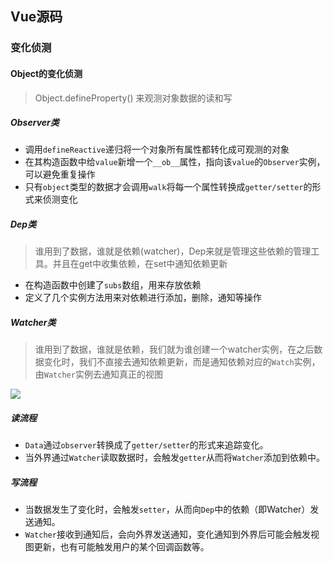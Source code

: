 ## Vue源码

### 变化侦测

#### Object的变化侦测

> Object.defineProperty() 来观测对象数据的读和写

##### Observer类

- 调用`defineReactive`递归将一个对象所有属性都转化成可观测的对象
- 在其构造函数中给`value`新增一个`__ob__`属性，指向该`value`的`Observer`实例，可以避免重复操作
- 只有`object`类型的数据才会调用`walk`将每一个属性转换成`getter/setter`的形式来侦测变化

##### Dep类

> 谁用到了数据，谁就是依赖(watcher)，Dep来就是管理这些依赖的管理工具。并且在get中收集依赖，在set中通知依赖更新

- 在构造函数中创建了`subs`数组，用来存放依赖
- 定义了几个实例方法用来对依赖进行添加，删除，通知等操作

##### Watcher类

> 谁用到了数据，谁就是依赖，我们就为谁创建一个watcher实例，在之后数据变化时，我们不直接去通知依赖更新，而是通知依赖对应的`Watch`实例，由`Watcher`实例去通知真正的视图

![](E:\陈松年笔记\study-notes\imgs\watcher类工作流程.jpg)

##### 读流程

- `Data`通过`observer`转换成了`getter/setter`的形式来追踪变化。
- 当外界通过`Watcher`读取数据时，会触发`getter`从而将`Watcher`添加到依赖中。

##### 写流程

- 当数据发生了变化时，会触发`setter`，从而向`Dep`中的依赖（即Watcher）发送通知。
- `Watcher`接收到通知后，会向外界发送通知，变化通知到外界后可能会触发视图更新，也有可能触发用户的某个回调函数等。